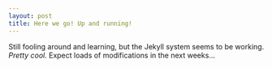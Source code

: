 ```yaml
---
layout: post
title: Here we go! Up and running!
---
```


Still fooling around and learning, but the Jekyll system seems to be working.
*Pretty cool.* Expect loads of modifications in the next weeks...  


